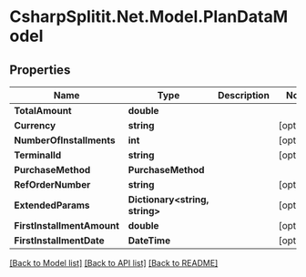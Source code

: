 # CsharpSplitit.Net.Model.PlanDataModel

## Properties

Name | Type | Description | Notes
------------ | ------------- | ------------- | -------------
**TotalAmount** | **double** |  | 
**Currency** | **string** |  | [optional] 
**NumberOfInstallments** | **int** |  | [optional] 
**TerminalId** | **string** |  | [optional] 
**PurchaseMethod** | **PurchaseMethod** |  | 
**RefOrderNumber** | **string** |  | [optional] 
**ExtendedParams** | **Dictionary&lt;string, string&gt;** |  | [optional] 
**FirstInstallmentAmount** | **double** |  | [optional] 
**FirstInstallmentDate** | **DateTime** |  | [optional] 

[[Back to Model list]](../README.md#documentation-for-models) [[Back to API list]](../README.md#documentation-for-api-endpoints) [[Back to README]](../README.md)

